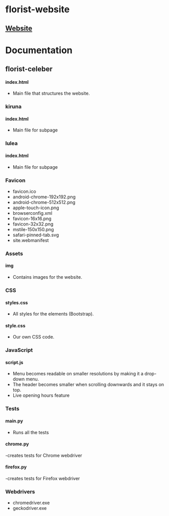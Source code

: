# florist-website
## [Website](http://www.itgwebb.se/klass/webb2/christoffer/florist-celeber/)

# Documentation

## florist-celeber

#### index.html
- Main file that structures the website.

### kiruna
#### index.html
- Main file for subpage

### lulea
#### index.html
- Main file for subpage

### Favicon
- favicon.ico
- android-chrome-192x192.png
- android-chrome-512x512.png
- apple-touch-icon.png
- browserconfig.xml
- favicon-16x16.png
- favicon-32x32.png
- mstile-150x150.png
- safari-pinned-tab.svg
- site.webmanifest

### Assets
#### img
- Contains images for the website.

### CSS
#### styles.css
- All styles for the elements (Bootstrap).
#### style.css
- Our own CSS code.

### JavaScript
#### script.js
- Menu becomes readable on smaller resolutions by making it a drop-down menu.
- The header becomes smaller when scrolling downwards and it stays on top.
- Live opening hours feature

### Tests
#### main.py
- Runs all the tests

#### chrome.py
-creates tests for Chrome webdriver

#### firefox.py
-creates tests for Firefox webdriver



### Webdrivers
- chromedriver.exe
- geckodriver.exe

